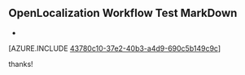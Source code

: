 ## OpenLocalization Workflow Test MarkDown
* 

[AZURE.INCLUDE [43780c10-37e2-40b3-a4d9-690c5b149c9c](calleeMd1.md)]

 
thanks!
